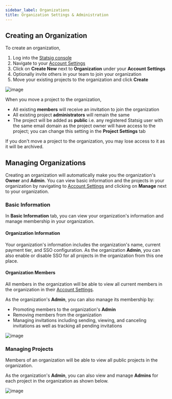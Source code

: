```yaml
---
sidebar_label: Organizations
title: Organization Settings & Administration
---
```


## Creating an Organization

To create an organization,
1. Log into the [Statsig console](https://console.statsig.com/)
2. Navigate to your [Account Settings](https://console.statsig.com/settings)
3. Click on **Create New** next to **Organization** under your **Account Settings** 
4. Optionally invite others in your team to join your organization
5. Move your existing projects to the organization and click **Create**

![image](https://user-images.githubusercontent.com/1315028/141505028-66535ac5-25df-4b13-8298-237395e0930b.png)

When you move a project to the organization, 
 - All existing **members** will receive an invitation to join the organization 
 - All existing project **administrators** will remain the same 
 - The project will be added as **public** i.e. any registered Statsig user with the same email domain as the project owner will have access to the project; you can change this setting in the **Project Settings** tab

If you don't move a project to the organization, you may lose access to it as it will be archived. 

## Managing Organizations

Creating an organization will automatically make you the organization's **Owner** and **Admin**. 
You can view basic information and the projects in your organization by navigating to [Account Settings](https://console.statsig.com/settings)
and clicking on **Manage** next to your organization. 


### Basic Information
In **Basic Information** tab, you can view your organization's information and manage membership in your organization.

#### Organization Information
Your organization's information includes the organization's name, current payment tier, and SSO configuration. 
As the organization **Admin**, you can also enable or disable SSO for all projects in the organization from this one place. 

#### Organization Members
All members in the organization will be able to view all current members in the organization in their [Account Settings](https://console.statsig.com/settings).

As the organization's **Admin**, you can also manage its membership by:
 - Promoting members to the organization's **Admin**
 - Removing members from the organization
 - Managing invitations including sending, viewing, and canceling invitations as well as tracking all pending invitations
  
  ![image](https://user-images.githubusercontent.com/1315028/141508865-fd15880e-3cbc-423c-83ab-26477a6fc65e.png)

### Managing Projects
Members of an organization will be able to view all public projects in the organization.

As the organization's **Admin**, you can also view and manage **Admins** for each project in the organization as shown below.

![image](https://user-images.githubusercontent.com/1315028/141508404-93895e32-cb11-4a0f-82d1-a290436a821b.png)

